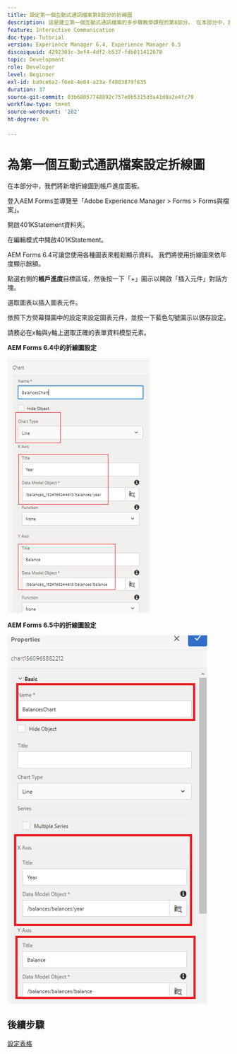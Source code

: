 ```yaml
---
title: 設定第一個互動式通訊檔案第8部分的折線圖
description: 這是建立第一個互動式通訊檔案的多步驟教學課程的第8部分。 在本部分中，我們將新增折線圖到帳戶進度面板。
feature: Interactive Communication
doc-type: Tutorial
version: Experience Manager 6.4, Experience Manager 6.5
discoiquuid: 4292303c-3ef4-4df2-b537-fdb011412670
topic: Development
role: Developer
level: Beginner
exl-id: ba9ce6a2-f6e8-4e84-a23a-f4803879f635
duration: 37
source-git-commit: 03b68057748892c757e0b5315d3a41d0a2e4fc79
workflow-type: tm+mt
source-wordcount: '202'
ht-degree: 0%

---
```


# 為第一個互動式通訊檔案設定折線圖

在本部分中，我們將新增折線圖到帳戶進度面板。

登入AEM Forms並導覽至「Adobe Experience Manager > Forms > Forms與檔案」。

開啟401KStatement資料夾。

在編輯模式中開啟401KStatement。

AEM Forms 6.4可讓您使用各種圖表來輕鬆顯示資料。 我們將使用折線圖來依年度顯示餘額。

點選右側的&#x200B;**帳戶進度**&#x200B;目標區域，然後按一下「+」圖示以開啟「插入元件」對話方塊。

選取圖表以插入圖表元件。

依照下方熒幕擷圖中的設定來設定圖表元件，並按一下藍色勾號圖示以儲存設定。

請務必在x軸與y軸上選取正確的表單資料模型元素。

**AEM Forms 6.4中的折線圖設定**

![linechart64](assets/linechart.png)

**AEM Forms 6.5中的折線圖設定**

![linechart64](assets/linechart65.PNG)

## 後續步驟

[設定表格](./partnine.md)
